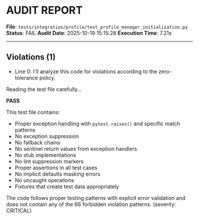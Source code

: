 # AUDIT REPORT

**File**: `tests/integration/profile/test_profile_manager_initialization.py`
**Status**: FAIL
**Audit Date**: 2025-10-19 15:15:28
**Execution Time**: 7.21s

---

## Violations (1)

- Line 0: I'll analyze this code for violations according to the zero-tolerance policy.

Reading the test file carefully...

**PASS**

This test file contains:
- Proper exception handling with `pytest.raises()` and specific match patterns
- No exception suppression
- No fallback chains
- No sentinel return values from exception handlers
- No stub implementations
- No lint suppression markers
- Proper assertions in all test cases
- No implicit defaults masking errors
- No uncaught operations
- Fixtures that create test data appropriately

The code follows proper testing patterns with explicit error validation and does not contain any of the 66 forbidden violation patterns.
 (severity: CRITICAL)
